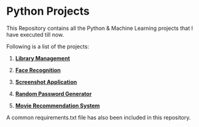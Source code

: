 # Python Projects

This Repository contains all the Python & Machine Learning projects that I have executed till now.

Following is a list of the projects:

1. **[Library Management](https://github.com/PRUBHTEJ/Py-ML-Projects/tree/master/Lib-Mgmt)**

2. **[Face Recognition](https://github.com/PRUBHTEJ/Py-ML-Projects/tree/master/Face-Recog)**

3. **[Screenshot Application](https://github.com/PRUBHTEJ/Py-ML-Projects/tree/master/Screenshot-App)**

4. **[Random Password Generator](https://github.com/PRUBHTEJ/Py-ML-Projects/tree/master/Random-Password-Generator)**

5. **[Movie Recommendation System](https://github.com/PRUBHTEJ/Py-ML-Projects/tree/master/Movie-Recommendation-System)**

A common requirements.txt file has also been included in this repository.
